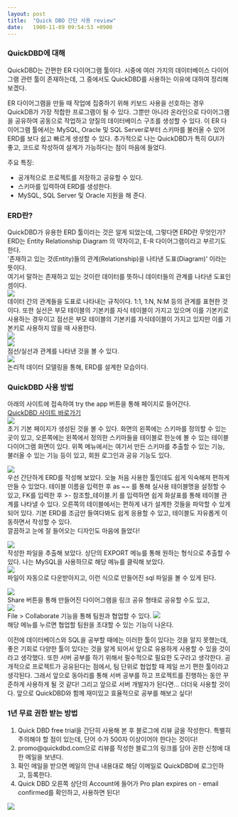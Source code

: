 ```yaml
---
layout: post
title:  "Quick DBD 간단 사용 review"
date:   1900-11-09 09:54:53 +0900
---
```


<h3 id="quickdbd에-대해">QuickDBD에 대해</h3>
<p>QuickDBD는 간편한 ER 다이어그램 툴이다. 시중에 여러 가지의 데이터베이스 다이어그램 관련 툴이 존재하는데, 그 중에서도 QuickDBD를 사용하는 이유에 대하여 정리해 보겠다.</p>
<p>ER 다이어그램을 만들 때 작업에 집중하기 위해 키보드 사용을 선호하는 경우 QuickDB가 가장 적합한 프로그램이 될 수 있다. 그뿐만 아니라 온라인으로 다이어그램을 공유하여 공동으로 작업하고 양질의 데이터베이스 구조를 생성할 수 있다. 이 ER 다이어그램 툴에서는 MySQL, Oracle 및 SQL Server로부터 스키마를 불러올 수 있어 ERD를 보다 쉽고 빠르게 생성할 수 있다. 추가적으로 나는 QuickDBD가 특히 GUI가 좋고, 코드로 작성하여 설계가 가능하다는 점이 마음에 들었다.</p>
<p>주요 특징:</p>
<ul>
<li>공개적으로 프로젝트를 저장하고 공유할 수 있다.</li>
<li>스키마를 입력하여 ERD를 생성한다.</li>
<li>MySQL, SQL Server 및 Oracle 지원을 해 준다.</li>
</ul>
<h3 id="erd란">ERD란?</h3>
<p>QuickDBD가 유용한 ERD 툴이라는 것은 알게 되었는데, 그렇다면 ERD란 무엇인가?<br />
ERD는 Entity Relationship Diagram 의 약자이고, E-R 다이어그램이라고 부르기도 한다.<br />
'존재하고 있는 것(Entity)들의 관계(Relationship)을 나타낸 도표(Diagram)' 이라는 뜻이다.<br />
여기서 말하는 존재하고 있는 것이란 데이터를 뜻하니 데이터들의 관계를 나타낸 도표인 셈이다.<br />
<img src="https://velog.velcdn.com/images/kijrary/post/9ecdd9fd-b252-4015-b57c-9f75bf666329/image.png" /><br />
데이터 간의 관계들을 도표로 나타내는 규칙이다. 1:1, 1:N, N:M 등의 관계를 표현한 것이다. 또한 실선은 부모 테이블의 기본키를 자식 테이블이 가지고 있으며 이를 기본키로 사용하는 경우이고 점선은 부모 테이블의 기본키를 자식테이블이 가지고 있지만 이를 기본키로 사용하지 않을 때 사용한다.<br />
<img src="https://velog.velcdn.com/images/kijrary/post/f9f888d4-b4a6-47cd-bb86-9d9a48f68a52/image.png" /><br />
<img src="https://velog.velcdn.com/images/kijrary/post/36b2ac20-6dc4-4ddb-9d65-071fa5b8c53d/image.png" /><br />
점선/실선과 관계를 나타낸 것을 볼 수 있다.<br />
<img src="https://velog.velcdn.com/images/kijrary/post/f79e3fbc-a3ee-4265-a16b-aa6cdec7a0e8/image.png" /><br />
논리적 데이터 모델링을 통해, ERD를 설계한 모습이다.</p>
<h3 id="quickdbd-사용-방법">QuickDBD 사용 방법</h3>
<p>아래의 사이트에 접속하여 try the app 버튼을 통해 페이지로 들어간다.<br />
<a href="https://www.quickdatabasediagrams.com/">QuickDBD 사이트 바로가기</a><br />
<img src="https://velog.velcdn.com/images/kijrary/post/4cb3c567-c70a-465c-bb78-ecee1bc13354/image.png" /><br />
초기 기본 페이지가 생성된 것을 볼 수 있다. 화면의 왼쪽에는 스키마를 정의할 수 있는 곳이 있고, 오른쪽에는 왼쪽에서 정의한 스키마들을 테이블로 한눈에 볼 수 있는 테이블 다이어그램 화면이 있다. 위쪽 메뉴에서는 여기서 만든 스키마를 추출할 수 있는 기능, 불러올 수 있는 기능 등이 있고, 회원 로그인과 공유 기능도 있다.</p>
<p><img src="https://velog.velcdn.com/images/kijrary/post/b0b645a2-b454-4a78-ba08-a19f932b1bd9/image.png" /><br />
우선 간단하게 ERD를 작성해 보았다. 오늘 처음 사용한 툴인데도 쉽게 익숙해져 편하게 만들 수 있었다. 테이블 이름을 입력한 후 as ~~ 를 통해 실사용 테이블명을 설정할 수 있고, FK를 입력한 후 &gt;- 참조할_테이블.키 를 입력하면 쉽게 화살표를 통해 테이블 관계를 나타낼 수 있다. 오른쪽의 테이블에서는 편하게 내가 설계한 것들을 파악할 수 있게 되어 있다. 기본 ERD를 조금만 들여다봐도 쉽게 응용할 수 있고, 테이블도 자유롭게 이동하면서 작성할 수 있다.<br />
깔끔하고 눈에 잘 들어오는 디자인도 마음에 들었다!</p>
<p><img src="https://velog.velcdn.com/images/kijrary/post/bbb21cfd-ce19-4768-a4d1-89aabcfac223/image.png" /><br />
작성한 파일을 추출해 보았다. 상단의 EXPORT 메뉴를 통해 원하는 형식으로 추출할 수 있다. 나는 MySQL을 사용하므로 해당 메뉴를 클릭해 보았다.<br />
<img src="https://velog.velcdn.com/images/kijrary/post/5b0691cf-7040-47d7-a686-895a7b42ef83/image.png" /><br />
파일이 자동으로 다운받아지고, 이런 식으로 만들어진 sql 파일을 볼 수 있게 된다.</p>
<p><img src="https://velog.velcdn.com/images/kijrary/post/7d8eb35f-d2af-48bc-bf56-40ae50f9e592/image.png" /><br />
Share 버튼을 통해 만들어진 다이어그램을 링크 공유 형태로 공유할 수도 있고,<br />
<img src="https://velog.velcdn.com/images/kijrary/post/cf8dee55-ded6-4f0e-aca1-63efd746b0e1/image.png" /><br />
File &gt; Collaborate 기능을 통해 팀원과 협업할 수 있다. <img src="https://velog.velcdn.com/images/kijrary/post/f5f11f94-d82f-4d8c-897a-09bf034b2c0d/image.png" /><br />
해당 메뉴를 누르면 협업할 팀원을 초대할 수 있는 기능이 나온다.</p>
<p>이전에 데이터베이스와 SQL을 공부할 때에는 이러한 툴이 있다는 것을 알지 못했는데, 좋은 기회로 다양한 툴이 있다는 것을 알게 되어서 앞으로 유용하게 사용할 수 있을 것이라고 생각했다. 또한 서버 공부를 하기 위해서 필수적으로 필요한 도구라고 생각한다. 공개적으로 프로젝트가 공유된다는 점에서, 팀 단위로 협업할 때 제일 쓰기 편한 툴이라고 생각된다. 그래서 앞으로 동아리를 통해 서버 공부를 하고 프로젝트를 진행하는 동안 꾸준하게 사용하게 될 것 같다! 그리고 앞으로 서버 개발자가 된다면... 더더욱 사용할 것이다. 앞으로 QuickDBD와 함께 재미있고 효율적으로 공부를 해보고 싶다!</p>
<h3 id="1년-무료-권한-받는-방법">1년 무료 권한 받는 방법</h3>
<ol>
<li>Quick DBD free trial을 간단히 사용해 본 후 블로그에 리뷰 글을 작성한다. 특별히 주의해야 할 점이 있는데, 단어 수가 500자 이상이어야 한다는 것이다!</li>
<li>promo@quickdbd.com으로 리뷰를 작성한 블로그의 링크를 담아 권한 신청에 대한 메일을 보낸다.</li>
<li>확인 메일을 받으면 메일의 안내 내용대로 해당 이메일로 QuickDBD에 로그인하고, 등록한다.</li>
<li>Quick DBD 오른쪽 상단의 Account에 들어가 Pro plan expires on - email confirmed를 확인하고, 사용하면 된다!</li>
</ol>
<p><img src="https://velog.velcdn.com/images/kijrary/post/8b3b47e9-8f7e-4b1d-aacf-9bd691c12bb9/image.png" /><br />
